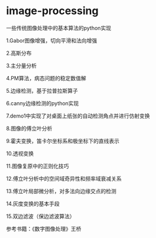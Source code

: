 # image-processing
一些传统图像处理中的基本算法的python实现

1.Gabor图像增强，切向平滑和法向增强

2.高斯分布

3.主分量分析

4.PM算法，病态问题的稳定数值解

5.边缘检测，基于拉普拉斯算子

6.canny边缘检测的python实现

7.demo1中实现了对桌面上纸张的自动检测角点并进行仿射变换

8.图像的傅立叶分析

9.霍夫变换，笛卡尔坐标系和极坐标下的直线表示

10.透视变换

11.图像复原中的正则化技巧

12.傅立叶分析中的空间域奇异性和频率域衰减关系

13.傅立叶局部微分析，对多法向边缘交点的检测

14.灰度变换的基本手段

15.双边滤波（保边滤波算法）

参考书籍：《数字图像处理》王桥
